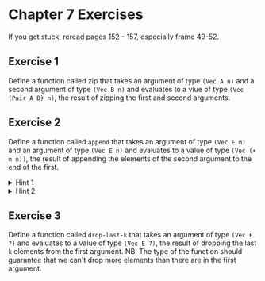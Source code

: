 # Chapter 7 Exercises

If you get stuck, reread pages 152 - 157, especially frame 49-52.

## Exercise 1

Define a function called zip that takes an argument of type `(Vec A n)` and a
second argument of type `(Vec B n)` and evaluates to a vlue of type `(Vec (Pair A B) n)`,
the result of zipping the first and second arguments.

## Exercise 2

Define a function called `append` that takes an argument of type `(Vec E m)` and an
argument of type `(Vec E n)` and evaluates to a value of type `(Vec (+ m n))`, the
result of appending the elements of the second argument to the end of the first.

<details>
<summary>Hint 1</summary>
<br>
The order of `m` and `n` in the `+` is very important, since we do not have ways to show that `(+ m n)` = `(+ n m)`, yet.
</details>

<details>
<summary>Hint 2</summary>
<br>
The way `+` is defined is also very important, since we do not have ways to show that different implementations of `+` are the same, yet.
</details>

## Exercise 3

Define a function called `drop-last-k` that takes an argument of type `(Vec E ?)` and
evaluates to a value of type `(Vec E ?)`, the result of dropping the last `k` elements
from the first argument.
NB: The type of the function should guarantee that we can't drop more elements
than there are in the first argument.
